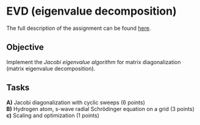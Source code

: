 # EVD (eigenvalue decomposition)

The full description of the assignment can be found [here](https://fedorov.sdfeu.org/prog/homeworks/eigenvalues.htm).

## Objective

Implement the *Jacobi eigenvalue algorithm* for matrix diagonalization (matrix eigenvalue decomposition).

## Tasks

**A)** Jacobi diagonalization with cyclic sweeps (6 points)   
**B)** Hydrogen atom, s-wave radial Schrödinger equation on a grid (3 points)  
**c)** Scaling and optimization (1 points)  

